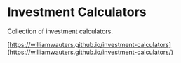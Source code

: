 # Investment Calculators

Collection of investment calculators.

[https://williamwauters.github.io/investment-calculators](https://williamwauters.github.io/investment-calculators/)
